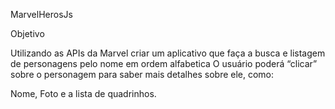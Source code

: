 MarvelHerosJs

Objetivo

Utilizando as APIs da Marvel criar um aplicativo que 
faça a busca e listagem de personagens pelo nome em ordem alfabetica
O usuário poderá “clicar” sobre o personagem 
para saber mais detalhes sobre ele, como: 
 
Nome, Foto e a lista de quadrinhos. 
 
 
